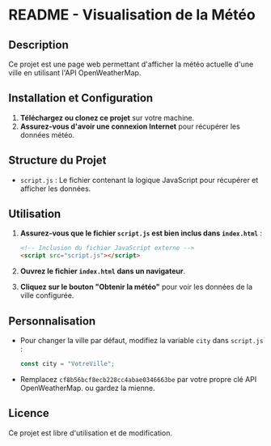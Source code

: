 # README - Visualisation de la Météo

## Description
Ce projet est une page web permettant d'afficher la météo actuelle d'une ville en utilisant l'API OpenWeatherMap.

## Installation et Configuration
1. **Téléchargez ou clonez ce projet** sur votre machine.
2. **Assurez-vous d'avoir une connexion Internet** pour récupérer les données météo.

## Structure du Projet
- `script.js` : Le fichier contenant la logique JavaScript pour récupérer et afficher les données.

## Utilisation
1. **Assurez-vous que le fichier `script.js` est bien inclus dans `index.html`** :

   ```html
   <!-- Inclusion du fichier JavaScript externe -->
   <script src="script.js"></script>
   ```

2. **Ouvrez le fichier `index.html` dans un navigateur**.
3. **Cliquez sur le bouton "Obtenir la météo"** pour voir les données de la ville configurée.



## Personnalisation
- Pour changer la ville par défaut, modifiez la variable `city` dans `script.js` :

  ```javascript
  const city = "VotreVille";
  ```

- Remplacez `cf8b56bcf8ecb228cc4abae0346663be` par votre propre clé API OpenWeatherMap. ou gardez la mienne.

## Licence
Ce projet est libre d'utilisation et de modification.

